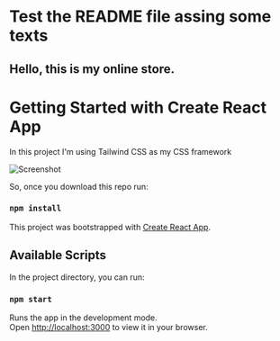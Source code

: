 
# Test the README file assing some texts
## Hello, this is my online store.

# Getting Started with Create React App

In this project I'm using Tailwind CSS as my CSS framework

![Screenshot](https://www.google.com/url?sa=i&url=https%3A%2F%2Fwebdesign.tutsplus.com%2Fes%2Ftutorials%2Fhow-to-create-a-responsive-form-using-tailwindcss--cms-34128&psig=AOvVaw2Vq5GWndg2PXogURn4vaGn&ust=1643424079256000&source=images&cd=vfe&ved=0CAsQjRxqFwoTCJjRyqy10_UCFQAAAAAdAAAAABAD)

So, once you download this repo run:

### `npm install`

This project was bootstrapped with [Create React App](https://github.com/facebook/create-react-app).

## Available Scripts

In the project directory, you can run:

### `npm start`

Runs the app in the development mode.\
Open [http://localhost:3000](http://localhost:3000) to view it in your browser.
